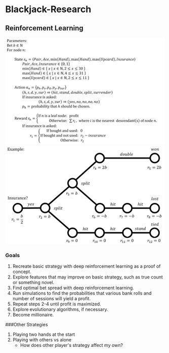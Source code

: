 # Blackjack-Research

## Reinforcement Learning
![params](pics/params.png)
![rewards](pics/reward.png)
### Goals
1. Recreate basic strategy with deep reinforcement learning as a proof of concept.
2. Explore features that may improve on basic strategy, such as true count or something novel.
3. Find optimal bet spread with deep reinforcement learning.
4. Run simulations to find the probabilities that various bank rolls and number of sessions will yield a profit.
5. Repeat steps 2-4 until profit is maximized.
6. Explore evolutionary algorithms, if necessary.
7. Become millionaire.

###Other Strategies
1. Playing two hands at the start
2. Playing with others vs alone
    - How does other player's strategy affect my own?
